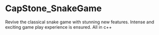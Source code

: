 # CapStone_SnakeGame
 Revive the classical snake game with stunning new features. Intense and exciting game play experience is ensured. All in c++
